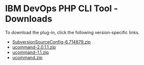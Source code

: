 
# IBM DevOps PHP CLI Tool - Downloads

To download the plug-in, click the following version-specific links.

- [SubversionSourceConfig-6.714879.zip](https://raw.githubusercontent.com/UrbanCode/IBM-UCD-PLUGINS/main/files/PHPCLI/SubversionSourceConfig-6.714879.zip)
- [ucommand-2.0.1.1.zip](https://raw.githubusercontent.com/UrbanCode/IBM-UCD-PLUGINS/main/files/PHPCLI/ucommand-2.0.1.1.zip)
- [ucommand-1.1.zip](https://raw.githubusercontent.com/UrbanCode/IBM-UCD-PLUGINS/main/files/PHPCLI/ucommand-1.1.zip)
- [ucommand.zip](https://raw.githubusercontent.com/UrbanCode/IBM-UCD-PLUGINS/main/files/PHPCLI/ucommand.zip)
